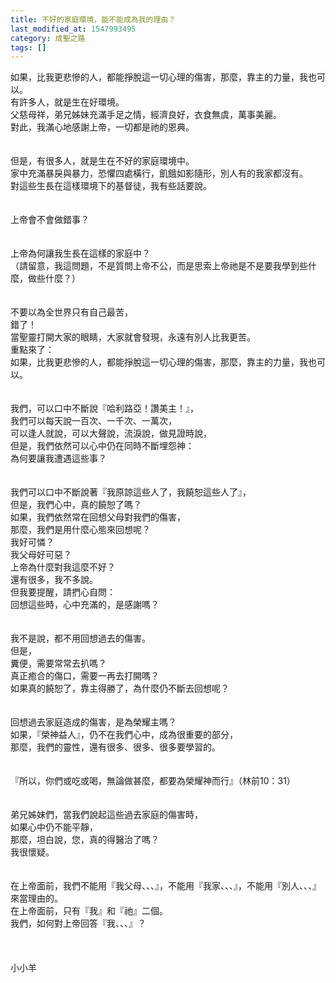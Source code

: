 ```yaml
---
title: 不好的家庭環境，能不能成為我的理由？
last_modified_at: 1547993495
category: 成聖之路
tags: []
---
```


如果，比我更悲慘的人，都能掙脫這一切心理的傷害，那麼，靠主的力量，我也可以。<br><!--more-->有許多人，就是生在好環境。<br>父慈母祥，弟兄姊妹充滿手足之情，經濟良好，衣食無虞，萬事美麗。<br>對此，我滿心地感謝上帝，一切都是祂的恩典。<br><br><br>但是，有很多人，就是生在不好的家庭環境中。<br>家中充滿暴戾與暴力，恐懼四處橫行，飢餓如影隨形，別人有的我家都沒有。<br>對這些生長在這樣環境下的基督徒，我有些話要說。<br><br><br>上帝會不會做錯事？<br><br><br>上帝為何讓我生長在這樣的家庭中？<br>（請留意，我這問題，不是質問上帝不公，而是思索上帝祂是不是要我學到些什麼，做些什麼？）<br><br><br>不要以為全世界只有自己最苦，<br>錯了！<br>當聖靈打開大家的眼睛，大家就會發現，永遠有別人比我更苦。<br>重點來了：<br>如果，比我更悲慘的人，都能掙脫這一切心理的傷害，那麼，靠主的力量，我也可以。<br><br><br>我們，可以口中不斷說『哈利路亞！讚美主！』，<br>我們可以每天說一百次、一千次、一萬次，<br>可以逢人就說，可以大聲說，流淚說，做見證時說，<br>但是，我們依然可以心中仍在同時不斷埋怨神：<br>為何要讓我遭遇這些事？<br><br><br>我們可以口中不斷說著『我原諒這些人了，我饒恕這些人了』，<br>但是，我們心中，真的饒恕了嗎？<br>如果，我們依然常在回想父母對我們的傷害，<br>那麼，我們是用什麼心態來回想呢？<br>我好可憐？<br>我父母好可惡？<br>上帝為什麼對我這麼不好？<br>還有很多，我不多說。<br>但我要提醒，請捫心自問：<br>回想這些時，心中充滿的，是感謝嗎？<br><br><br>我不是說，都不用回想過去的傷害。<br>但是，<br>糞便，需要常常去扒嗎？<br>真正癒合的傷口，需要一再去打開嗎？<br>如果真的饒恕了，靠主得勝了，為什麼仍不斷去回想呢？<br><br><br>回想過去家庭造成的傷害，是為榮耀主嗎？<br>如果，『榮神益人』，仍不在我們心中，成為很重要的部分，<br>那麼，我們的靈性，還有很多、很多、很多要學習的。<br><br><br>『所以，你們或吃或喝，無論做甚麼，都要為榮耀神而行』（林前10：31）<br><br><br>弟兄姊妹們，當我們說起這些過去家庭的傷害時，<br>如果心中仍不能平靜，<br>那麼，坦白說，您，真的得醫治了嗎？<br>我很懷疑。<br><br><br>在上帝面前，我們不能用『我父母、、、』，不能用『我家、、、』，不能用『別人、、、』來當理由的。<br>在上帝面前，只有『我』和『祂』二個。<br>我們，如何對上帝回答『我、、、』？<br><br><br><br>小小羊<br><p>&nbsp;</p><br><br><br>
